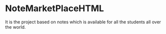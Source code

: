# NoteMarketPlaceHTML
It is the project based on notes which is available for all the students all over the world.
